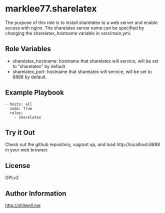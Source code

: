 marklee77.sharelatex
====================

The purpose of this role is to install sharelatex to a web server and enable
access with nginx. The sharelatex server name can be specified by changing the
sharelatex_hostname variable in vars/main.yml.

Role Variables
--------------

- sharelatex_hostname: hostname that sharelatex will service, will be set to 
                       "sharelatex" by default
- sharelatex_port: hostname that sharelatex will service, will be set to 8888 by 
               default.

Example Playbook
----------------

    - hosts: all
      sudo: True
      roles:
        - sharelatex

Try it Out
----------

Check out the github repository, vagrant up, and load http://localhost:8888 in
your web browser.

License
-------

GPLv2

Author Information
------------------

http://stillwell.me

